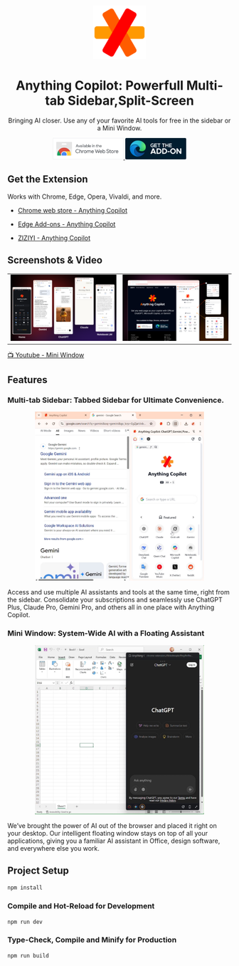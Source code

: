 <div align="center">
  <img width="120" src="public/logo.svg" alt="Anything Copilot Logo">
  <h1>Anything Copilot: Powerfull Multi-tab Sidebar,Split-Screen</h1>
  <p>Bringing AI closer. Use any of your favorite AI tools for free in the sidebar or a Mini Window. </p>
</div>
<div align="center">
  <a href="https://chromewebstore.google.com/u/1/detail/anything-copilot-any-web/lilckelmopbcffmglfmfhelaajhjpcff" target="_blank">
    <img height="48" src="docs/assets/available_in_the_chrome_web_store.png" >
  </a>
  <a href="https://microsoftedge.microsoft.com/addons/detail/anything-copilot/lbeehbkcmjaopnlccpjcdgamcabhnanl" target="_blank">
    <img height="48" src="docs/assets/edge_get_the_add_on.svg" >
  </a>
</div>

## Get the Extension

Works with Chrome, Edge, Opera, Vivaldi, and more.

- [Chrome web store - Anything Copilot](https://chromewebstore.google.com/u/1/detail/anything-copilot-any-web/lilckelmopbcffmglfmfhelaajhjpcff)
- [Edge Add-ons - Anything Copilot](https://microsoftedge.microsoft.com/addons/detail/anything-copilot/lbeehbkcmjaopnlccpjcdgamcabhnanl)

- [ZIZIYI - Anything Copilot](https://ziziyi.com/anything-copilot)

## Screenshots & Video

<table>
  <tr>
    <td>
      <img src="docs/assets/en-1280x800_1.png" alt="Anything Copilot screenshot 1" >
    </td>
    <td>
      <img src="docs/assets/en-1280x800_2.png" alt="Anything Copilot screenshot 2" >
    </td>
  </tr>
</table>

[📺 Youtube - Mini Window](https://youtube.com/shorts/46GFbzAzboE)

## Features

### Multi-tab Sidebar: Tabbed Sidebar for Ultimate Convenience.

<p align="center">
  <img width="380" src="docs/assets/ai-sidebar.mp4.jpg" >
</p>

Access and use multiple AI assistants and tools at the same time, right from the sidebar. Consolidate your subscriptions and seamlessly use ChatGPT Plus, Claude Pro, Gemini Pro, and others all in one place with Anything Copilot.

### Mini Window: System-Wide AI with a Floating Assistant

<p align="center">
  <img width="380" src="docs/assets/mini-window.mp4.jpg" >
</p>

We’ve brought the power of AI out of the browser and placed it right on your desktop. Our intelligent floating window stays on top of all your applications, giving you a familiar AI assistant in Office, design software, and everywhere else you work.

## Project Setup

```sh
npm install
```

### Compile and Hot-Reload for Development

```sh
npm run dev
```

### Type-Check, Compile and Minify for Production

```sh
npm run build
```

